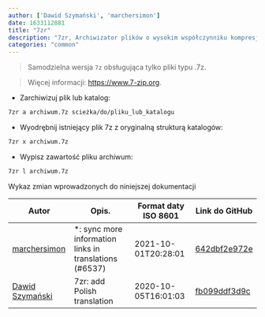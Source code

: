 ```yaml
---
author: ['Dawid Szymański', 'marchersimon']
date: 1633112881
title: "7zr"
description: "7zr, Archiwizator plików o wysokim współczynniku kompresji."
categories: "common"
---
```

> Samodzielna wersja `7z` obsługująca tylko pliki typu .7z.

> Więcej informacji: <https://www.7-zip.org>.

- Zarchiwizuj plik lub katalog:

```bash
7zr a archiwum.7z scieżka/do/pliku_lub_katalogu
```

- Wyodrębnij istniejący plik 7z z oryginalną strukturą katalogów:

```bash
7zr x archiwum.7z
```

- Wypisz zawartość pliku archiwum:

```bash
7zr l archiwum.7z
```
Wykaz zmian wprowadzonych do niniejszej dokumentacji


Autor | Opis. | Format daty ISO 8601 | Link do GitHub
------|-----|-----|-----
[marchersimon](mailto:50295997+marchersimon@users.noreply.github.com) | *: sync more information links in translations (#6537) | 2021-10-01T20:28:01 | [642dbf2e972e](https://github.com/tldr-pages/tldr/commit/642dbf2e972e388fab8c84ba3b4685fb862b6454)
[Dawid Szymański](mailto:mrszymeq@gmail.com) | 7zr: add Polish translation | 2020-10-05T16:01:03 | [fb099ddf3d9c](https://github.com/tldr-pages/tldr/commit/fb099ddf3d9cdace3b4a15024af257bc35103dfe)

